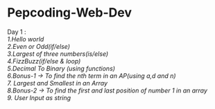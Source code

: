 # Pepcoding-Web-Dev 

Day 1 : </br>*1.Hello world </br>*
        *2.Even or Odd(if/else)</br>*
        *3.Largest of three numbers(is/else)</br>*
        *4.FizzBuzz(if/else & loop)</br>*
        *5.Decimal To Binary (using functions)</br>*
        *6.Bonus-1 -> To find the nth term in an AP(using a,d and n)</br>*
        *7. Largest and Smallest in an Array</br>*
        *8.Bonus-2 -> To find the first and last position of number 1 in an array</br>*
        *9. User Input as string</br>*
        
